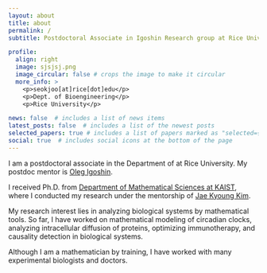 ```yaml
---
layout: about
title: about
permalink: /
subtitle: Postdoctoral Associate in Igoshin Research group at Rice Univeristy

profile:
  align: right
  image: sjsjsj.png
  image_circular: false # crops the image to make it circular
  more_info: >
    <p>seokjoo[at]rice[dot]edu</p>
    <p>Dept. of Bioengineering</p>
    <p>Rice University</p>

news: false  # includes a list of news items
latest_posts: false  # includes a list of the newest posts
selected_papers: true # includes a list of papers marked as "selected={true}"
social: true  # includes social icons at the bottom of the page
--- 
```


I am a postdoctoral associate in the Department of  at Rice University.
My postdoc mentor is [Oleg Igoshin](https://igoshin.rice.edu/). 

I received Ph.D. from [Department of Mathematical Sciences at KAIST](https://mathsci.kaist.ac.kr/home/en/), where I conducted my research under the mentorship of [Jae Kyoung Kim](https://mathsci.kaist.ac.kr/~jaekkim/).

My research interest lies in analyzing biological systems by mathematical tools. So far, I have worked on mathematical modeling of circadian clocks, analyzing intracellular diffusion of proteins, optimizing immunotherapy, and causality detection in biological systems.

Although I am a mathematician by training, I have worked with many experimental biologists and doctors.

